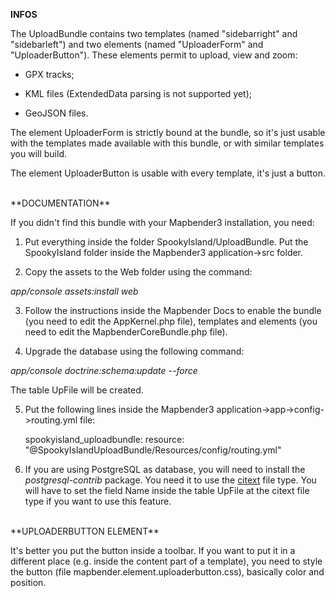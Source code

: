 **INFOS**

The UploadBundle contains two templates (named "sidebarright" and "sidebarleft") and two elements (named "UploaderForm" and "UploaderButton"). These elements permit to upload, view and zoom:

- GPX tracks;

- KML files (ExtendedData parsing is not supported yet);

- GeoJSON files.

The element UploaderForm is strictly bound at the bundle, so it's just usable with the templates made available with this bundle, or with similar templates you will build.

The element UploaderButton is usable with every template, it's just a button.

<BR />
**DOCUMENTATION**

If you didn't find this bundle with your Mapbender3 installation, you need:

1) Put everything inside the folder SpookyIsland/UploadBundle. Put the SpookyIsland folder inside the Mapbender3 application->src folder.

2) Copy the assets to the Web folder using the command:

<i>app/console assets:install web</i>

3) Follow the instructions inside the Mapbender Docs to enable the bundle (you need to edit the AppKernel.php file), templates and elements (you need to edit the MapbenderCoreBundle.php file).

4) Upgrade the database using the following command:

<i>app/console doctrine:schema:update --force</i>

The table UpFile will be created.

5) Put the following lines inside the Mapbender3 application->app->config->routing.yml file:
	
	spookyisland_uploadbundle:
    	resource: "@SpookyIslandUploadBundle/Resources/config/routing.yml"

6) If you are using PostgreSQL as database, you will need to install the <i>postgresql-contrib</i> package. You need it to use the <a href="http://www.postgresql.org/docs/9.0/static/citext.html" target="_blank">citext</a> file type. You will have to set the field Name inside the table UpFile at the citext file type if you want to use this feature.

<BR />
**UPLOADERBUTTON ELEMENT**

It's better you put the button inside a toolbar. If you want to put it in a different place (e.g. inside the content part of a template), you need to style the button (file mapbender.element.uploaderbutton.css), basically color and position.
